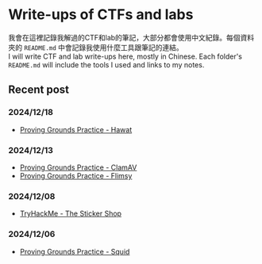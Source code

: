 # Write-ups of CTFs and labs
我會在這裡記錄我解過的CTF和lab的筆記，大部分都會使用中文紀錄。每個資料夾的 `README.md` 中會記錄我使用什麼工具跟筆記的連結。   
I will write CTF and lab write-ups here, mostly in Chinese. Each folder's `README.md` will include the tools I used and links to my notes.

## Recent post

### 2024/12/18

- [Proving Grounds Practice - Hawat](/OffSec/Proving%20Grounds%20Practice/Hawat.md)

### 2024/12/13

- [Proving Grounds Practice - ClamAV](/OffSec/Proving%20Grounds%20Practice/ClamAV.md)
- [Proving Grounds Practice - Flimsy](/OffSec/Proving%20Grounds%20Practice/Flimsy.md)

### 2024/12/08

- [TryHackMe - The Sticker Shop](Tryhackme/The%20Sticker%20Shop.md)

### 2024/12/06
- [Proving Grounds Practice - Squid](/OffSec/Proving%20Grounds%20Practice/Squid.md)